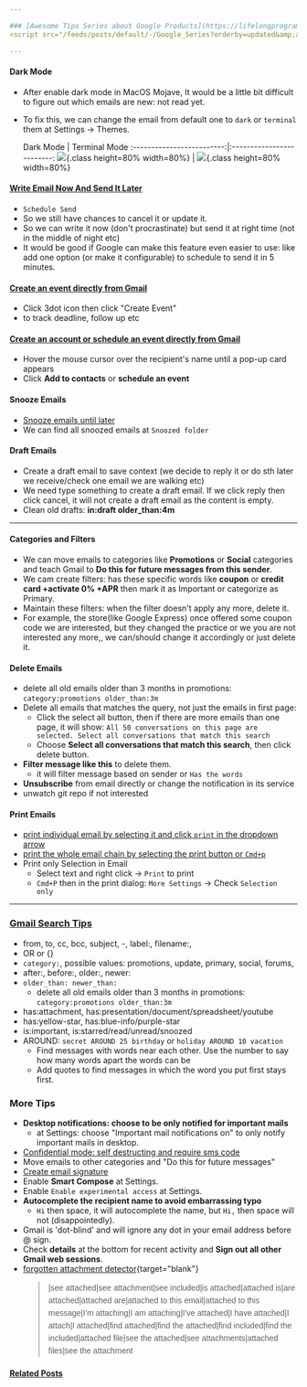 ```yaml
---

### [Awesome Tips Series about Google Products](https://lifelongprogrammer.blogspot.com/search/label/Google_Series){target="blank"}
<script src="/feeds/posts/default/-/Google_Series?orderby=updated&amp;alt=json-in-script&amp;callback=series&amp;max-results=20"></script>

---
```


<style>
blockquote {
  font: 14px/22px normal helvetica, sans-serif;
  margin-top: 10px;
  margin-bottom: 10px;
  margin-left: 50px;
  padding-left: 15px;
  border-left: 3px solid #ccc;
}
</style>

#### **Dark Mode**
- After enable dark mode in MacOS Mojave, It would be a little bit difficult to figure out which emails are new: not read yet.
- To fix this, we can change the email from default one to `dark` or `terminal` them at Settings -> Themes.

     Dark Mode             |  Terminal Mode
:-------------------------:|:-------------------------:
![](https://www.howtogeek.com/wp-content/uploads/2018/07/ximg_5b58dee245c9e.png.pagespeed.gp+jp+jw+pj+ws+js+rj+rp+rw+ri+cp+md.ic.DE3s6txqBQ.png){.class height=80% width=80%}  |  ![](https://www.howtogeek.com/wp-content/uploads/2018/07/ximg_5b58df10b3251.png.pagespeed.gp+jp+jw+pj+ws+js+rj+rp+rw+ri+cp+md.ic.5zgrWAw18-.png){.class height=80% width=80%}

#### [Write Email Now And Send It Later](https://www.cnet.com/how-to/gmails-scheduling-tool-to-send-emails-later-keeps-you-from-being-an-enormous-jackass/)
- `Schedule Send`
- So we still have chances to cancel it or update it.
- So we can write it now (don't procrastinate) but send it at right time (not in the middle of night etc)
- It would be good if Google can make this feature even easier to use: like add one option (or make it configurable) to schedule to send it in 5 minutes.

#### [Create an event directly from Gmail](https://www.lifewire.com/create-a-google-calendar-event-from-a-message-in-gmail-1172093)
- Click 3dot icon then click "Create Event"
- to track deadline, follow up etc

#### [Create an account or schedule an event directly from Gmail](https://webapps.stackexchange.com/questions/11699/in-gmail-how-do-i-create-a-contact-from-a-recipient-of-an-email)
- Hover the mouse cursor over the recipient's name until a pop-up card appears
- Click **Add to contacts** or **schedule an event**

#### Snooze Emails
- [Snooze emails until later](https://support.google.com/mail/answer/7622010)
- We can find all snoozed emails at `Snoozed folder`

#### Draft Emails
- Create a draft email to save context (we decide to reply it or do sth later we receive/check one email we are walking etc)
- We need type something to create a draft email. If we click reply then click cancel, it will not create a draft email as the content is empty.
- Clean old drafts: **in:draft older_than:4m**

---

#### Categories and Filters
- We can move emails to categories like **Promotions** or **Social** categories and teach Gmail to **Do this for future messages from this sender**.
- We cam create filters: has these specific words like **coupon** or **credit card +activate 0% +APR** then mark it as Important or categorize as Primary.
- Maintain these filters: when the filter doesn't apply any more, delete it.
 - For example, the store(like Google Express) once offered some coupon code we are interested, but they changed the practice or we you are not interested any more,, we can/should change it accordingly or just delete it.

#### Delete Emails
- delete all old emails older than 3 months in promotions: `category:promotions older_than:3m`
- Delete all emails that matches the query, not just the emails in first page:
  - Click the select all button, then if there are more emails than one page, it will show: `All 50 conversations on this page are selected.
Select all conversations that match this search`
  - Choose **Select all conversations that match this search**, then click delete button.
- **Filter message like this** to delete them.
  - it will filter message based on sender or `Has the words`
- **Unsubscribe** from email directly or change the notification in its service
- unwatch git repo if not interested

#### Print Emails
- [print individual email by selecting it and click `print` in the dropdown arrow](https://webapps.stackexchange.com/questions/78549/how-to-print-selected-emails-from-gmail-conversation-only-using-gmail)
- [print the whole email chain by selecting the print button or `Cmd+p`](https://webapps.stackexchange.com/questions/78549/how-to-print-selected-emails-from-gmail-conversation-only-using-gmail)
- Print only Selection in Email
  - Select text and right click -> `Print` to print
  - `Cmd+P` then in the print dialog: `More Settings` -> Check `Selection only`

---

### [Gmail Search Tips](https://support.google.com/mail/answer/7190)
- from, to, cc, bcc, subject, -, label:, filename:,
- OR or {}
- `category:`, possible values: promotions, update, primary, social, forums,
- after:, before:, older:, newer:
- `older_than: newer_than:`
  - delete all old emails older than 3 months in promotions: `category:promotions older_than:3m`
- has:attachment, has:presentation/document/spreadsheet/youtube
- has:yellow-star, has:blue-info/purple-star
- is:important, is:starred/read/unread/snoozed
- AROUND: `secret AROUND 25 birthday` or `holiday AROUND 10 vacation`
  - Find messages with words near each other. Use the number to say how many words apart the words can be
  - Add quotes to find messages in which the word you put first stays first.

### More Tips
- **Desktop notifications: choose to be only notified for important mails**
  - at Settings: choose "Important mail notifications on" to only notify important mails in desktop.
- [Confidential mode: self destructing and require sms code](https://techcrunch.com/2018/04/13/google-is-testing-self-destructing-emails-in-new-gmail/)
- Move emails to other categories and "Do this for future messages"
- [Create email signature](https://webapp.wisestamp.com)
- Enable **Smart Compose** at Settings.
- Enable `Enable experimental access` at Settings.
- **Autocomplete the recipient name to avoid embarrassing typo**
  - `Hi` then space, it will autocomplete the name, but `Hi,` then space will not (disappointedly).
- Gmail is 'dot-blind' and will ignore any dot in your email address before @ sign.
- Check **details** at the bottom for recent activity and **Sign out all other Gmail web sessions**.
- [forgotten attachment detector](https://www.labnol.org/internet/gmail-attachment-reminder/31959/){target="blank"}

> |see attached|see attachment|see included|is attached|attached is|are attached|attached are|attached to this email|attached to this message|I’m attaching|I am attaching|I’ve attached|I have attached|I attach|I attached|find attached|find the attached|find included|find the included|attached file|see the attached|see attachments|attached files|see the attachment


#### [Related Posts](https://lifelongprogrammer.blogspot.com/search/label/Google)<a name="related"></a>
<script src="/feeds/posts/default/-/Google?orderby=updated&amp;alt=json-in-script&amp;callback=weightedRandomRelatedPosts&amp;max-results=20"></script>